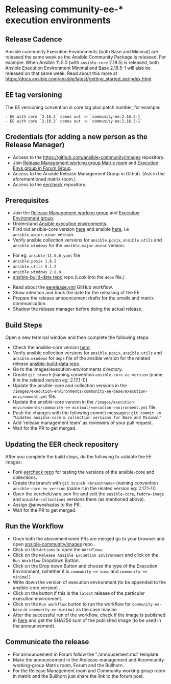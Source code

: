 # Releasing community-ee-* execution environments

## Release Cadence

Ansible community Execution Environments (both Base and Minimal) are released the same week as the Ansible Community Package is released. For example: When Ansible 11.5.0 (with `ansible-core` 2.18.5) is released, both Ansible Execution Environment Minimal and Base 2.18.5-1 will also be released on that same week. Read about this more at https://docs.ansible.com/ansible/latest/getting_started_ee/index.html.

## EE tag versioning

The EE versioning convention is core tag plus patch number, for example:

    - EE with core `2.16.2` comes out -> `community-ee:2.16.2-1`
    - EE with core `2.16.3` comes out -> `community-ee:2.16.3-1`

## Credentials (for adding a new person as the Release Manager)

- Access to the https://github.com/ansible-community/images repository.
- Join [Release Management working group Matrix room](https://app.element.io/?updated=1.11.38#/room/#release-management:ansible.com) and [Execution Envs group in Forum Group](https://forum.ansible.com/g/ExecutionEnvs).
- Access to the Ansible Release Management Group in Github. (Ask in the aforementioned matrix room.)
- Access to the [eercheck](https://https://github.com/anweshadas/eercheck) repository.

## Prerequisites

- Join the [Release Management working group](https://forum.ansible.com/g/release-managers) and [Execution Environment group](https://forum.ansible.com/g/ExecutionEnvs).
- Understand [Ansible execution environments](https://forum.ansible.com/t/execution-environments-getting-started-guide-community-ee-images-availability/1341).
- Find out ansible-core version [here](https://pypi.org/project/ansible-core/) and ansible [here](https://pypi.org/project/ansible/), i.e `ansible.major.minor` version.
- Verify ansible collection versions for `ansible.posix`, `ansible.utils` and  `ansible.windows` for the `ansible.major.minor` version.
+   For eg: `ansible-11.5.0.yaml` file
+   `ansible.posix 1.6.2`
+   `ansible.utils 5.1.2`
+   `ansible.windows 2.8.0`
+ [ansible-build-data repo](https://github.com/ansible-community/ansible-build-data) repo.(Look into the `deps` file.)
- Read about the [eerelease.yml](/.github/workflows/eerelease.yml) GitHub workflow.
- Show intention and book the date for the releasing of the EE.
- Prepare the release announcement drafts for the emails and matrix communication.
- Shadow the release manager before doing the actual release.

## Build Steps

Open a new terminal window and then complete the following steps:

- Check the ansible-core version [here](https://pypi.org/project/ansible-core/)
- Verify ansible collection versions for `ansible.posix`, `ansible.utils` and  `ansible.windows` for `deps` file of the ansible version for the related release  [ansible-build-data repo](https://github.com/ansible-community/ansible-build-data).
- Go to the images/execution-environments directory.
- Create `git branch` (naming convention `ansible-core-ee_version` (name it in the related version eg: 2.17.1-1)).
- Update the ansible-core and collection versions in the  `/images/execution-environments/community-ee-base/execution-environment.yml` file.
- Update the ansible-core version in the `/images/execution-environments/community-ee-minimal/execution-environment.yml` file.
- Push the changes with the following commit messages: `git commit -m "Updates ansible-core & collection versions for Base and Minimal"`
- Add 'release management team'  as reviewers of your pull request.
- Wait for the PR to get merged.

## Updating the EER check repository

After you complete the build steps, do the following to validate the EE images:

- Fork [eercheck repo](https://github.com/anweshadas/eercheck) for testing the versions of the ansible-core and collections.
- Create the branch with `git branch <branchname>` (naming convention `ansible-core-ee_version` (name it in the related version eg: 2.17.1-1)).
- Open the eerchek/vars.json file and edit the `ansible-core`, `fedora-image` and `ansible-collections` versions there (as mentioned above).
- Assign @anweshadas to the PR.
- Wait for the PR to get merged.

## Run the Workflow

- Once both the abovementioned PRs are merged go to your browser and open  [ansible-community/images](https://github.com/ansible-community/images) repo .
- Click on the `Actions` to open the `Workflows`.
- Click on  the `Release Ansible Excuetion Environment`  and click on the `Run Workflow` Dropdown Button.
- Click on the Drop down Button and choose the type of the Execution Environment, (whether it is `community-ee-base` and `community-ee-minimal`)
- Write down the version of execution environment (to be appended to the ansible-core version) .
- Click on the button if this is the `latest` release of  the particular execution environment.
- Click on the `Run workflow` button to run the workflow for `community-ee-base` or `community-ee-minimal` as the case may be.
- After the successful run of the workflow, check if the image is published in [here](https://github.com/orgs/ansible-community/packages/container) and get the SHA256 sum of the published image (to be used in the announcement).

## Communicate the release

- For announcement in Forum follow the "./annoucement.md" template.
- Make the announcement in the #release-management and #community-working-group Matrix room, Forum and the Bullhorn.
- For the Release Management room and Community working group room in matrix and the Bullhorn just share the link to the forum post.
